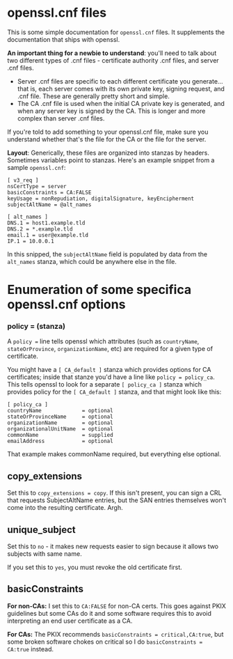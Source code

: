 # openssl.cnf files

This is some simple documentation for `openssl.cnf` files. It supplements the documentation that ships with openssl.

**An important thing for a newbie to understand**: you'll need to talk about two different types of .cnf files - certificate authority .cnf files, and server .cnf files. 

- Server .cnf files are specific to each different certificate you generate... that is, each server comes with its own private key, signing request, and .cnf file. These are generally pretty short and simple. 
- The CA .cnf file is used when the initial CA private key is generated, and when any server key is signed by the CA. This is longer and more complex than server .cnf files.

If you're told to add something to your openssl.cnf file, make sure you understand whether that's the file for the CA or the file for the server. 

**Layout**: Generically, these files are organized into stanzas by headers. Sometimes variables point to stanzas. Here's an example snippet from a sample `openssl.cnf`:

    [ v3_req ]
    nsCertType = server
    basicConstraints = CA:FALSE
    keyUsage = nonRepudiation, digitalSignature, keyEncipherment
    subjectAltName = @alt_names
    
    [ alt_names ]
    DNS.1 = host1.example.tld
    DNS.2 = *.example.tld
    email.1 = user@example.tld
    IP.1 = 10.0.0.1
    
In this snipped, the `subjectAltName` field is populated by data from the `alt_names` stanza, which could be anywhere else in the file. 

# Enumeration of some specifica openssl.cnf options

### policy = (stanza)

A `policy =` line tells openssl which attributes (such as `countryName`, `stateOrProvince`, `organizationName`, etc) are required for a given type of certificate. 

You might have a `[ CA_default ]` stanza which provides options for CA certificates; inside that stanze you'd have a line like `policy = policy_ca`. This tells openssl to look for a separate `[ policy_ca ]` stanza which provides policy for the `[ CA_default ]` stanza, and that might look like this: 

    [ policy_ca ]
    countryName             = optional
    stateOrProvinceName     = optional
    organizationName        = optional
    organizationalUnitName  = optional
    commonName              = supplied
    emailAddress            = optional

That example makes commonName required, but everything else optional.

## copy_extensions

Set this to `copy_extensions = copy`. 
If this isn't present, you can sign a CRL that requests SubjectAltName entries,
but the SAN entries themselves won't come into the resulting certificate. Argh. 

## unique_subject

Set this to `no` - it makes new requests easier to sign because it allows two subjects with same name.

If you set this to `yes`, you must revoke the old certificate first. 

## basicConstraints 

**For non-CAs:** I set this to `CA:FALSE` for non-CA certs. This goes against PKIX guidelines but some CAs do it and some software requires this to avoid interpreting an end user certificate as a CA.

**For CAs:** The PKIX recommends `basicConstraints = critical,CA:true`, but some broken software chokes on critical so I do `basicConstraints = CA:true` instead. 


